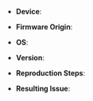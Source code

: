 <!--
Thanks for wanting to report an issue you've found. Please remove this text and fill in the template below.
When doubt, answer as best as you can. The more specific the better.

If possible, please provide reproduction steps (and possibly a kll file or kll file snippet) that detail how to arrive on the issue.
Screenshots, gifs, git repo, gist, etc. are all quite useful ways to describe and provide reproduction steps
-->

* **Device**:
<!-- device with the issue. Please include the layout as well.
It helps to mention where and when you purchased the device.
Some Examples:
 * K-Type (Massdrop November 2017)
 * WhiteFox TrueFox (Kono Store December 2017)
 * Infinity Ergodox Right-side Master (Massdrop 2016) [i.e. right side plugged into computer]
-->

* **Firmware Origin**:
<!-- compulsory, web configurator, controller.git repo, etc. -->

* **OS**:
<!-- compulsory, your OS and the version, e.g. macOS High Sierra, Windows 7 SP1, Ubuntu 14.04 LTS, etc. -->

* **Version**:
<!-- bcdDevice, this can tell us the firmware version (it's the git commit number). The bootloader also has a bcdDevice if you're having issues there.
e.g. bcdDevice 2.da
Linux: lsusb -d 308f: -v
macOS: ioreg -r -c IOUSBHostDevice
Windows: Theyscon USB Descriptor Dumper https://www.thesycon.de/eng/usb_descriptordumper.shtml
-->

* **Reproduction Steps**:
<!-- steps to reproduce the issue -->

* **Resulting Issue**:
<!-- description of the issue -->

